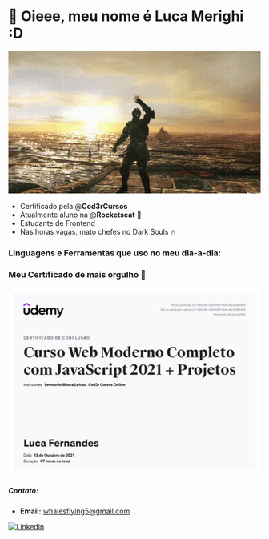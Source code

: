 # 👋 Oieee, meu nome é <strong>Luca Merighi</strong> :D

<img src="./waving.gif">

- Certificado pela @**Cod3rCursos**
- Atualmente aluno na @**Rocketseat** 🚀
- Estudante de Frontend
- Nas horas vagas, mato chefes no Dark Souls 🔥

### Linguagens e Ferramentas que uso no meu dia-a-dia:

### Meu Certificado de mais orgulho 📄
<img src="certificado-webmoderno-cod3r.jpg">

##### Contato: 
  - **Email:** whalesflying5@gmail.com

[![Linkedin](https://img.shields.io/badge/-LinkedIn-0D0D0D?style=flat&labelColor=0D0D0D&logo=Linkedin&Color=white)](https://www.linkedin.com/in/luca-merighi-917021212/)
